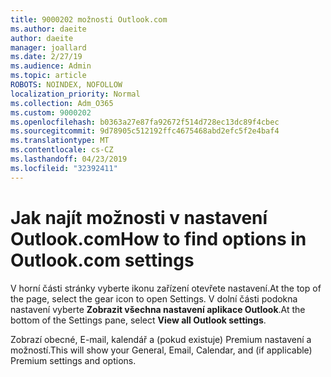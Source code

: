 ```yaml
---
title: 9000202 možnosti Outlook.com
ms.author: daeite
author: daeite
manager: joallard
ms.date: 2/27/19
ms.audience: Admin
ms.topic: article
ROBOTS: NOINDEX, NOFOLLOW
localization_priority: Normal
ms.collection: Adm_O365
ms.custom: 9000202
ms.openlocfilehash: b0363a27e87fa92672f514d728ec13dc89f4cbec
ms.sourcegitcommit: 9d78905c512192ffc4675468abd2efc5f2e4baf4
ms.translationtype: MT
ms.contentlocale: cs-CZ
ms.lasthandoff: 04/23/2019
ms.locfileid: "32392411"
---
```

# <a name="how-to-find-options-in-outlookcom-settings"></a><span data-ttu-id="e4000-102">Jak najít možnosti v nastavení Outlook.com</span><span class="sxs-lookup"><span data-stu-id="e4000-102">How to find options in Outlook.com settings</span></span>

<span data-ttu-id="e4000-103">V horní části stránky vyberte ikonu zařízení otevřete nastavení.</span><span class="sxs-lookup"><span data-stu-id="e4000-103">At the top of the page, select the gear icon to open Settings.</span></span> <span data-ttu-id="e4000-104">V dolní části podokna nastavení vyberte **Zobrazit všechna nastavení aplikace Outlook**.</span><span class="sxs-lookup"><span data-stu-id="e4000-104">At the bottom of the Settings pane, select **View all Outlook settings**.</span></span>

<span data-ttu-id="e4000-105">Zobrazí obecné, E-mail, kalendář a (pokud existuje) Premium nastavení a možností.</span><span class="sxs-lookup"><span data-stu-id="e4000-105">This will show your General, Email, Calendar, and (if applicable) Premium settings and options.</span></span>